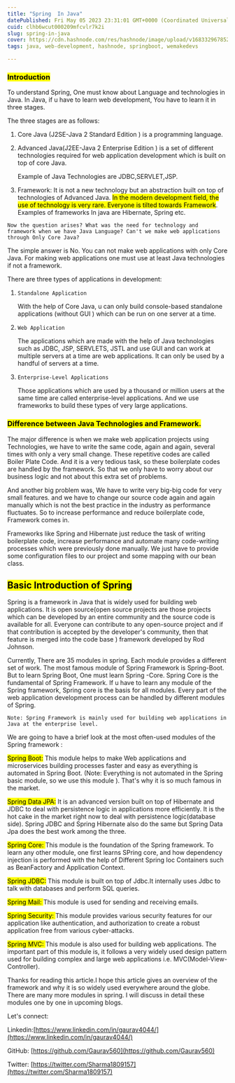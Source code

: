 ```yaml
---
title: "Spring  In Java"
datePublished: Fri May 05 2023 23:31:01 GMT+0000 (Coordinated Universal Time)
cuid: clhb6wcut000209mfcvlr7k2i
slug: spring-in-java
cover: https://cdn.hashnode.com/res/hashnode/image/upload/v1683329678521/f8ef1722-aa00-4f89-a4fd-21cec3ed826e.png
tags: java, web-development, hashnode, springboot, wemakedevs

---
```


### <mark>Introduction</mark>

To understand Spring, One must know about Language and technologies in Java. In Java, if u have to learn web development, You have to learn it in three stages.

The three stages are as follows:

1. Core Java (J2SE-Java 2 Standard Edition ) is a programming language.
    
2. Advanced Java(J2EE-Java 2 Enterprise Edition ) is a set of different technologies required for web application development which is built on top of core Java.
    
    Example of Java Technologies are JDBC,SERVLET,JSP.
    
3. Framework: It is not a new technology but an abstraction built on top of technologies of Advanced Java. <mark>In the modern development field, the use of technology is very rare. Everyone is tilted towards Framework</mark>. Examples of frameworks In java are Hibernate, Spring etc.
    

`Now the question arises? What was the need for technology and framework when we have Java Language? Can't we make web applications through Only Core Java?`

The simple answer is No. You can not make web applications with only Core Java. For making web applications one must use at least Java technologies if not a framework.

There are three types of applications in development:

1. `Standalone Application`
    
    With the help of Core Java, u can only build console-based standalone applications (without GUI ) which can be run on one server at a time.
    
2. `Web Application`
    
    The applications which are made with the help of Java technologies such as JDBC, JSP, SERVLETS, JSTL and use GUI and can work at multiple servers at a time are web applications. It can only be used by a handful of servers at a time.
    
3. `Enterprise-Level Applications`
    
    Those applications which are used by a thousand or million users at the same time are called enterprise-level applications. And we use frameworks to build these types of very large applications.
    

### <mark>Difference between Java Technologies and Framework.</mark>

The major difference is when we make web application projects using Technologies, we have to write the same code, again and again, several times with only a very small change. These repetitive codes are called Boiler Plate Code. And it is a very tedious task, so these boilerplate codes are handled by the framework. So that we only have to worry about our business logic and not about this extra set of problems.

And another big problem was, We have to write very big-big code for very small features. and we have to change our source code again and again manually which is not the best practice in the industry as performance fluctuates. So to increase performance and reduce boilerplate code, Framework comes in.

Frameworks like Spring and Hibernate just reduce the task of writing boilerplate code, increase performance and automate many code-writing processes which were previously done manually. We just have to provide some configuration files to our project and some mapping with our bean class.

## <mark>Basic Introduction of Spring</mark>

Spring is a framework in Java that is widely used for building web applications. It is open source(open source projects are those projects which can be developed by an entire community and the source code is available for all. Everyone can contribute to any open-source project and if that contribution is accepted by the developer's community, then that feature is merged into the code base ) framework developed by Rod Johnson.

Currently, There are 35 modules in spring. Each module provides a different set of work. The most famous module of Spring Framework is Spring-Boot. But to learn Spring Boot, One must learn Spring -Core. Spring Core is the fundamental of Spring Framework. If u have to learn any module of the Spring framework, Spring core is the basis for all modules. Every part of the web application development process can be handled by different modules of Spring.

`Note: Spring Framework is mainly used for building web applications in Java at the enterprise level.`

We are going to have a brief look at the most often-used modules of the Spring framework :

<mark>Spring Boot:</mark> This module helps to make Web applications and microservices building processes faster and easy as everything is automated in Spring Boot. (Note: Everything is not automated in the Spring basic module, so we use this module ). That's why it is so much famous in the market.

<mark>Spring Data JPA:</mark> It is an advanced version built on top of Hibernate and JDBC to deal with persistence logic in applications more efficiently. It is the hot cake in the market right now to deal with persistence logic(database side). Spring JDBC and Spring Hibernate also do the same but Spring Data Jpa does the best work among the three.

<mark>Spring Core: </mark> This module is the foundation of the Spring framework. To learn any other module, one first learns SPring core, and how dependency injection is performed with the help of Different Spring Ioc Containers such as BeanFactory and Application Context.

<mark>Spring JDBC:</mark> This module is built on top of Jdbc.It internally uses Jdbc to talk with databases and perform SQL queries.

<mark>Spring Mail: </mark> This module is used for sending and receiving emails.

<mark>Spring Security: </mark> This module provides various security features for our application like authentication, and authorization to create a robust application free from various cyber-attacks.

<mark>Spring MVC: </mark> This module is also used for building web applications. The important part of this module is, it follows a very widely used design pattern used for building complex and large web applications i.e. MVC(Model-View-Controller).

Thanks for reading this article.I hope this article gives an overview of the framework and why it is so widely used everywhere around the globe. There are many more modules in spring. I will discuss in detail these modules one by one in upcoming blogs.

Let's connect:

Linkedin:[https://www.linkedin.com/in/gaurav4044/](https://www.linkedin.com/in/gaurav4044/)

GitHub: [https://github.com/Gaurav560](https://github.com/Gaurav560)

Twitter: [https://twitter.com/Sharma1809157](https://twitter.com/Sharma1809157)